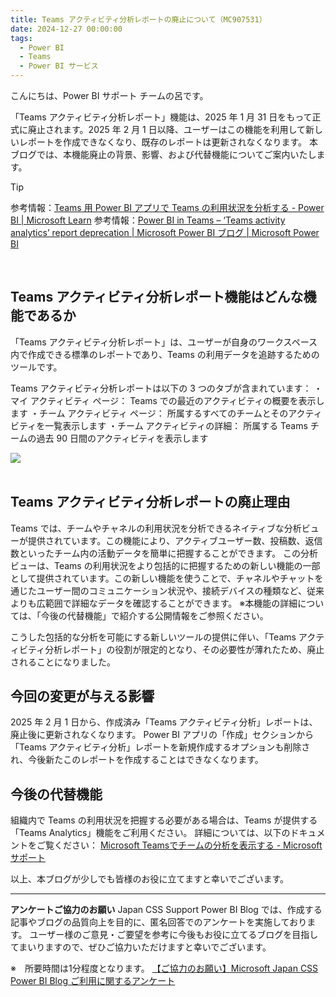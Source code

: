 ```yaml
---
title: Teams アクティビティ分析レポートの廃止について（MC907531）
date: 2024-12-27 00:00:00 
tags:
  - Power BI
  - Teams 
  - Power BI サービス
---
```


こんにちは、Power BI サポート チームの呂です。

「Teams アクティビティ分析レポート」機能は、2025 年 1 月 31 日をもって正式に廃止されます。2025 年 2 月 1 日以降、ユーザーはこの機能を利用して新しいレポートを作成できなくなり、既存のレポートは更新されなくなります。
本ブログでは、本機能廃止の背景、影響、および代替機能についてご案内いたします。

> [!TIP]
> 参考情報：[Teams 用 Power BI アプリで Teams の利用状況を分析する - Power BI | Microsoft Learn](https://learn.microsoft.com/ja-jp/power-bi/collaborate-share/service-teams-analytics)
> 参考情報：[Power BI in Teams – ‘Teams activity analytics’ report deprecation | Microsoft Power BI ブログ | Microsoft Power BI](https://powerbi.microsoft.com/ja-jp/blog/power-bi-in-teams-teams-activity-analytics-report-deprecation/)

</br>

## Teams アクティビティ分析レポート機能はどんな機能であるか

「Teams アクティビティ分析レポート」は、ユーザーが自身のワークスペース内で作成できる標準のレポートであり、Teams の利用データを追跡するためのツールです。

Teams アクティビティ分析レポートは以下の 3 つのタブが含まれています：
・マイ アクティビティ ページ： Teams での最近のアクティビティの概要を表示します
・チーム アクティビティ ページ： 所属するすべてのチームとそのアクティビティを一覧表示します
・チーム アクティビティの詳細： 所属する Teams チームの過去 90 日間のアクティビティを表示します

<div align="left">
<img src="1.png">
</div>
</br>

## Teams アクティビティ分析レポートの廃止理由
Teams では、チームやチャネルの利用状況を分析できるネイティブな分析ビューが提供されています。この機能により、アクティブユーザー数、投稿数、返信数といったチーム内の活動データを簡単に把握することができます。
この分析ビューは、Teams の利用状況をより包括的に把握するための新しい機能の一部として提供されています。この新しい機能を使うことで、チャネルやチャットを通じたユーザー間のコミュニケーション状況や、接続デバイスの種類など、従来よりも広範囲で詳細なデータを確認することができます。
※本機能の詳細については、「今後の代替機能」で紹介する公開情報をご参照ください。

こうした包括的な分析を可能にする新しいツールの提供に伴い、「Teams アクティビティ分析レポート」の役割が限定的となり、その必要性が薄れたため、廃止されることになりました。
</br>

## 今回の変更が与える影響
2025 年 2 月 1 日から、作成済み「Teams アクティビティ分析」レポートは、廃止後に更新されなくなります。
Power BI アプリの「作成」セクションから「Teams アクティビティ分析」レポートを新規作成するオプションも削除され、今後新たこのレポートを作成することはできなくなります。
</br>

## 今後の代替機能
組織内で Teams の利用状況を把握する必要がある場合は、Teams が提供する「Teams Analytics」機能をご利用ください。
詳細については、以下のドキュメントをご覧ください：
[Microsoft Teamsでチームの分析を表示する - Microsoft サポート](https://support.microsoft.com/ja-jp/office/microsoft-teams-%E3%81%A7%E3%83%81%E3%83%BC%E3%83%A0%E3%81%AE%E5%88%86%E6%9E%90%E3%82%92%E8%A1%A8%E7%A4%BA%E3%81%99%E3%82%8B-5b8ad4b1-af34-4217-aff4-cd11a820b56b)
</br>


以上、本ブログが少しでも皆様のお役に立てますと幸いでございます。

---

**アンケートご協力のお願い**
Japan CSS Support Power BI Blog では、作成する記事やブログの品質向上を目的に、匿名回答でのアンケートを実施しております。
ユーザー様のご意見・ご要望を参考に今後もお役に立てるブログを目指してまいりますので、ぜひご協力いただけますと幸いでございます。 

※　所要時間は1分程度となります。
[【ご協力のお願い】Microsoft Japan CSS Power BI Blog ご利用に関するアンケート](https://jpbap-sqlbi.github.io/blog/powerbi/pbi_blogsurvey2022/)